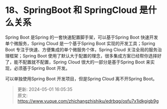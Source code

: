 # 18、SpringBoot 和 SpringCloud 是什么关系

Spring Boot 是Spring 的一套快速配置脚手架，可以基于Spring Boot 快速开发单个微服务，Spring Cloud 是一个基于Spring Boot 实现的开发工具；Spring Boot 专注于快速、方便集成的单个微服务个体，Spring Cloud 关注全局的服务治理框架；Spring Boot 使用了默认大于配置的理念，很多集成方案已经帮你选择好了，能不配置就不配置，Spring Cloud 很大的一部分是基于Spring Boot 来实现，必须基于Spring Boot 开发。

可以单独使用Spring Boot 开发项目，但是Spring Cloud 离不开Spring Boot。



> 更新: 2024-05-01 16:05:35  
> 原文: <https://www.yuque.com/zhichangzhishiku/edrbqg/osfu7x1idkgigb9g>